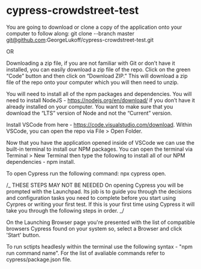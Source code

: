 # cypress-crowdstreet-test

You are going to download or clone a copy of the application onto your computer to follow along: git clone --branch master git@github.com:GeorgeLukoff/cypress-crowdstreet-test.git

OR

Downloading a zip file, if you are not familiar with Git or don’t have it installed, you can easily download a zip file of the repo. Click on the green “Code” button and then click on “Download ZIP.” This will download a zip file of the repo onto your computer which you will then need to unzip.

You will need to install all of the npm packages and dependencies. You will need to install NodeJS - https://nodejs.org/en/download/ if you don’t have it already installed on your computer. You want to make sure that you download the “LTS” version of Node and not the “Current” version.

Install VSCode from here - https://code.visualstudio.com/download. Within VSCode, you can open the repo via File > Open Folder.

Now that you have the application opened inside of VSCode we can use the built-in terminal to install our NPM packages. You can open the terminal via Terminal > New Terminal then type the following to install all of our NPM dependencies - npm install.

To open Cypress run the following command: npx cypress open.

/_ THESE STEPS MAY NOT BE NEEDED
On opening Cypress you will be prompted with the Launchpad. Its job is to guide you through the decisions and configuration tasks you need to complete before you start using Cyrpres or writing your first test. If this is your first time using Cypress it will take you through the following steps in order.
_/

On the Launching Browser page you're presented with the list of compatible browsers Cypress found on your system so, select a Browser and click 'Start' button.

To run sctipts headlesly within the terminal use the following syntax - "npm run command name".
For the list of avaliable commands refer to cypress/package.json file.
